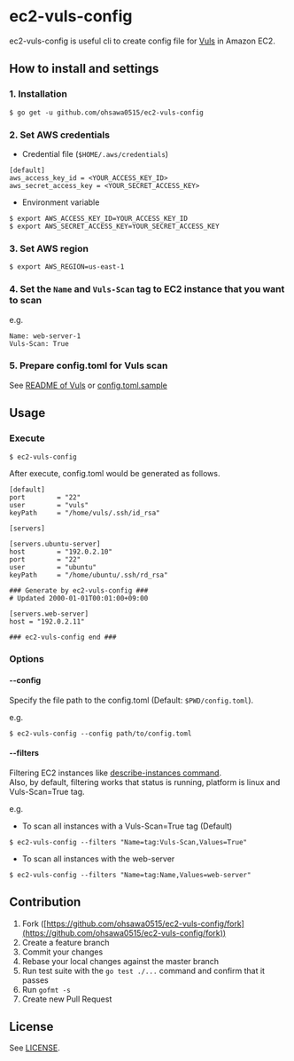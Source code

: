 ec2-vuls-config
===

ec2-vuls-config is useful cli to create config file for [Vuls](https://github.com/future-architect/vuls) in Amazon EC2.

## How to install and settings

### 1. Installation

```
$ go get -u github.com/ohsawa0515/ec2-vuls-config
```

### 2. Set AWS credentials
 
* Credential file (`$HOME/.aws/credentials`) 

```
[default]
aws_access_key_id = <YOUR_ACCESS_KEY_ID>
aws_secret_access_key = <YOUR_SECRET_ACCESS_KEY>
```

* Environment variable

```
$ export AWS_ACCESS_KEY_ID=YOUR_ACCESS_KEY_ID
$ export AWS_SECRET_ACCESS_KEY=YOUR_SECRET_ACCESS_KEY
```

### 3. Set AWS region

```
$ export AWS_REGION=us-east-1
```

### 4. Set the `Name` and `Vuls-Scan` tag to EC2 instance that you want to scan

e.g.

```
Name: web-server-1
Vuls-Scan: True
```

### 5. Prepare config.toml for Vuls scan

See [README of Vuls](https://github.com/future-architect/vuls/blob/master/README.md#step6-config) or [config.toml.sample](https://github.com/ohsawa0515/ec2-vuls-config/blob/master/config.toml.sample)

## Usage

### Execute

```
$ ec2-vuls-config
```

After execute, config.toml would be generated as follows.

```
[default]
port        = "22"
user        = "vuls"
keyPath     = "/home/vuls/.ssh/id_rsa"

[servers]

[servers.ubuntu-server]
host        = "192.0.2.10"
port        = "22"
user        = "ubuntu"
keyPath     = "/home/ubuntu/.ssh/rd_rsa"

### Generate by ec2-vuls-config ###
# Updated 2000-01-01T00:01:00+09:00

[servers.web-server]
host = "192.0.2.11"

### ec2-vuls-config end ###
```

### Options

#### --config

Specify the file path to the config.toml (Default: `$PWD/config.toml`). 

e.g.

```
$ ec2-vuls-config --config path/to/config.toml
```

#### --filters

Filtering EC2 instances like [describe-instances command](http://docs.aws.amazon.com/cli/latest/reference/ec2/describe-instances.html).  
Also, by default, filtering works that status is running, platform is linux and Vuls-Scan=True tag. 


e.g.

* To scan all instances with a Vuls-Scan=True tag (Default)

```
$ ec2-vuls-config --filters "Name=tag:Vuls-Scan,Values=True"
```

* To scan all instances with the web-server

```
$ ec2-vuls-config --filters "Name=tag:Name,Values=web-server"
```

## Contribution

1. Fork ([https://github.com/ohsawa0515/ec2-vuls-config/fork](https://github.com/ohsawa0515/ec2-vuls-config/fork))
2. Create a feature branch
3. Commit your changes
4. Rebase your local changes against the master branch
5. Run test suite with the `go test ./...` command and confirm that it passes
6. Run `gofmt -s`
7. Create new Pull Request

## License

See [LICENSE](https://github.com/ohsawa0515/ec2-vuls-config/blob/master/LICENSE).

